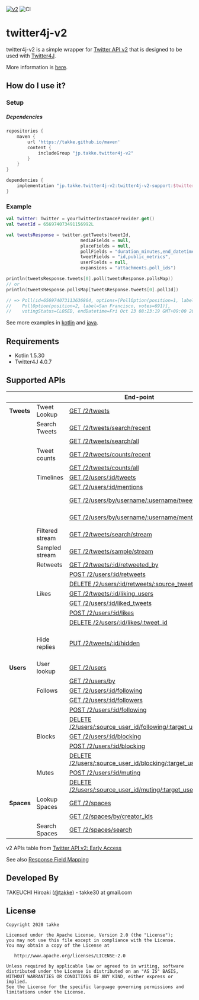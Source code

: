 [![v2](https://img.shields.io/endpoint?url=https%3A%2F%2Ftwbadges.glitch.me%2Fbadges%2Fv2)](https://developer.twitter.com/en/docs/twitter-api)
![CI](https://github.com/takke/twitter4j-v2/workflows/CI/badge.svg)

twitter4j-v2
============

twitter4j-v2 is a simple wrapper for [Twitter API v2](https://developer.twitter.com/en/docs/twitter-api/early-access) that is designed to be used with [Twitter4J](https://github.com/Twitter4J/Twitter4J).

More information is [here](https://github.com/takke/twitter4j-v2/wiki/Design-Policy).


How do I use it?
----------------

### Setup

##### Dependencies
```groovy
repositories {
    maven {
        url 'https://takke.github.io/maven'
        content {
            includeGroup "jp.takke.twitter4j-v2"
        }
    }
}

dependencies {
    implementation "jp.takke.twitter4j-v2:twitter4j-v2-support:$twitter4jV2SupportVersion"
}
```

### Example

```kotlin
val twitter: Twitter = yourTwitterInstanceProvider.get()
val tweetId = 656974073491156992L

val tweetsResponse = twitter.getTweets(tweetId,
                            mediaFields = null,
                            placeFields = null,
                            pollFields = "duration_minutes,end_datetime,id,options,voting_status",
                            tweetFields = "id,public_metrics",
                            userFields = null,
                            expansions = "attachments.poll_ids")

println(tweetsResponse.tweets[0].poll(tweetsResponse.pollsMap))
// or
println(tweetsResponse.pollsMap[tweetsResponse.tweets[0].pollId])

// => Poll(id=656974073113636864, options=[PollOption(position=1, label=Roboto, votes=391), 
//    PollOption(position=2, label=San Francisco, votes=691)], 
//    votingStatus=CLOSED, endDatetime=Fri Oct 23 08:23:19 GMT+09:00 2015, durationMinutes=1440)
```

See more examples in [kotlin](https://github.com/takke/twitter4j-v2/blob/master/twitter4j-v2-support-kotlin-example/src/main/kotlin/twitter4j_v2_support_example/) and [java](https://github.com/takke/twitter4j-v2/tree/master/twitter4j-v2-support-java-example/src/main/java/twitter4j_v2_support_java_example).

Requirements
------------
- Kotlin 1.5.30
- Twitter4J 4.0.7


Supported APIs
--------------

| | |  End-point  |  twitter4j-v2 method  |
| ---- | ---- | ---- | ---- |
| **Tweets** | Tweet Lookup | [GET /2/tweets](https://developer.twitter.com/en/docs/twitter-api/tweets/lookup/api-reference/get-tweets)  |  [Twitter.getTweets()](https://github.com/takke/twitter4j-v2/blob/master/twitter4j-v2-support/src/main/kotlin/twitter4j/getTweets.kt)  | |
| | Search Tweets   | [GET /2/tweets/search/recent](https://developer.twitter.com/en/docs/twitter-api/tweets/search/api-reference/get-tweets-search-recent)  |  [Twitter.searchRecent()](https://github.com/takke/twitter4j-v2/blob/master/twitter4j-v2-support/src/main/kotlin/twitter4j/SearchEx.kt)  |
| |                 | [GET /2/tweets/search/all](https://developer.twitter.com/en/docs/twitter-api/tweets/search/api-reference/get-tweets-search-all)  |  [Twitter.searchAll()](https://github.com/takke/twitter4j-v2/blob/master/twitter4j-v2-support/src/main/kotlin/twitter4j/SearchEx.kt)  |
| | Tweet counts    | [GET /2/tweets/counts/recent](https://developer.twitter.com/en/docs/twitter-api/tweets/counts/api-reference/get-tweets-counts-recent) |  [Twitter.countRecent()](https://github.com/takke/twitter4j-v2/blob/master/twitter4j-v2-support/src/main/kotlin/twitter4j/CountsEx.kt)  |
| |                 | [GET /2/tweets/counts/all](https://developer.twitter.com/en/docs/twitter-api/tweets/counts/api-reference/get-tweets-counts-all) |  [Twitter.countAll()](https://github.com/takke/twitter4j-v2/blob/master/twitter4j-v2-support/src/main/kotlin/twitter4j/CountsEx.kt)  |
| | Timelines       | [GET /2/users/:id/tweets ](https://developer.twitter.com/en/docs/twitter-api/tweets/timelines/api-reference/get-users-id-tweets)|  [Twitter.getUserTweets()](https://github.com/takke/twitter4j-v2/blob/master/twitter4j-v2-support/src/main/kotlin/twitter4j/TimelinesEx.kt)  |
| |                 | [GET /2/users/:id/mentions](https://developer.twitter.com/en/docs/twitter-api/tweets/timelines/api-reference/get-users-id-mentions) | [Twitter.getUserMentions()](https://github.com/takke/twitter4j-v2/blob/master/twitter4j-v2-support/src/main/kotlin/twitter4j/TimelinesEx.kt) |
| |                 | [GET /2/users/by/username/:username/tweets](https://developer.twitter.com/en/docs/twitter-api/tweets/timelines/api-reference/get-users-by-username-username-tweets) | *end-point missing? (2021.9.15)* |
| |                 | [GET /2/users/by/username/:username/mentions](https://developer.twitter.com/en/docs/twitter-api/tweets/timelines/api-reference/get-users-by-username-username-mentions) | *end-point missing? (2021.9.15)* |
| | Filtered stream | [GET /2/tweets/search/stream](https://developer.twitter.com/en/docs/twitter-api/tweets/filtered-stream/api-reference/get-tweets-search-stream) |  N/A [#1](https://github.com/takke/twitter4j-v2/issues/1) |
| | Sampled stream  | [GET /2/tweets/sample/stream](https://developer.twitter.com/en/docs/twitter-api/tweets/sampled-stream/api-reference/get-tweets-sample-stream) |  N/A [#1](https://github.com/takke/twitter4j-v2/issues/1) |
| | Retweets        | [GET /2/tweets/:id/retweeted_by](https://developer.twitter.com/en/docs/twitter-api/tweets/retweets/api-reference/get-tweets-id-retweeted_by) |  [Twitter.getRetweetUsers()](https://github.com/takke/twitter4j-v2/blob/master/twitter4j-v2-support/src/main/kotlin/twitter4j/RetweetsEx.kt)  |
| |                 | [POST /2/users/:id/retweets](https://developer.twitter.com/en/docs/twitter-api/tweets/retweets/api-reference/post-users-id-retweets) |  [Twitter.retweet()](https://github.com/takke/twitter4j-v2/blob/master/twitter4j-v2-support/src/main/kotlin/twitter4j/RetweetsEx.kt)  |
| |                 | [DELETE /2/users/:id/retweets/:source_tweet_id](https://developer.twitter.com/en/docs/twitter-api/tweets/retweets/api-reference/delete-users-id-retweets-tweet_id) |  [Twitter.unretweet()](https://github.com/takke/twitter4j-v2/blob/master/twitter4j-v2-support/src/main/kotlin/twitter4j/RetweetsEx.kt)  |
| | Likes           | [GET /2/tweets/:id/liking_users](https://developer.twitter.com/en/docs/twitter-api/tweets/likes/api-reference/get-tweets-id-liking_users) |  [Twitter.getLikingUsers()](https://github.com/takke/twitter4j-v2/blob/master/twitter4j-v2-support/src/main/kotlin/twitter4j/LikesEx.kt)  |
| |                 | [GET /2/users/:id/liked_tweets](https://developer.twitter.com/en/docs/twitter-api/tweets/likes/api-reference/get-users-id-liked_tweets) |  [Twitter.getLikedTweets()](https://github.com/takke/twitter4j-v2/blob/master/twitter4j-v2-support/src/main/kotlin/twitter4j/LikesEx.kt)  |
| |                 | [POST /2/users/:id/likes](https://developer.twitter.com/en/docs/twitter-api/tweets/likes/api-reference/post-users-id-likes) |  [Twitter.likeTweet()](https://github.com/takke/twitter4j-v2/blob/master/twitter4j-v2-support/src/main/kotlin/twitter4j/LikesEx.kt)  |
| |                 | [DELETE /2/users/:id/likes/:tweet_id](https://developer.twitter.com/en/docs/twitter-api/tweets/likes/api-reference/delete-users-id-likes-tweet_id) |  [Twitter.unlikeTweet()](https://github.com/takke/twitter4j-v2/blob/master/twitter4j-v2-support/src/main/kotlin/twitter4j/LikesEx.kt)  |
| | Hide replies    | [PUT /2/tweets/:id/hidden](https://developer.twitter.com/en/docs/twitter-api/tweets/hide-replies/api-reference/put-tweets-id-hidden) |  N/A *(Twitter4J v4.0.7 does not support PUT methods that contain json parameters.)*  |
| **Users** | User lookup | [GET /2/users](https://developer.twitter.com/en/docs/twitter-api/users/lookup/api-reference/get-users)  |  [Twitter.getUsers()](https://github.com/takke/twitter4j-v2/blob/master/twitter4j-v2-support/src/main/kotlin/twitter4j/getUsers.kt)  |
| |                 | [GET /2/users/by](https://developer.twitter.com/en/docs/twitter-api/users/lookup/api-reference/get-users-by) | [Twitter.getUsersBy()](https://github.com/takke/twitter4j-v2/blob/master/twitter4j-v2-support/src/main/kotlin/twitter4j/getUsersBy.kt)  |
| | Follows         | [GET /2/users/:id/following](https://developer.twitter.com/en/docs/twitter-api/users/follows/api-reference/get-users-id-following) |  [Twitter.getFollowingUsers()](https://github.com/takke/twitter4j-v2/blob/master/twitter4j-v2-support/src/main/kotlin/twitter4j/FollowsEx.kt)  |
| |                 | [GET /2/users/:id/followers](https://developer.twitter.com/en/docs/twitter-api/users/follows/api-reference/get-users-id-followers) |  [Twitter.getFollowerUsers()](https://github.com/takke/twitter4j-v2/blob/master/twitter4j-v2-support/src/main/kotlin/twitter4j/FollowsEx.kt)  |
| |                 | [POST /2/users/:id/following](https://developer.twitter.com/en/docs/twitter-api/users/follows/api-reference/post-users-source_user_id-following) |  [Twitter.followUser()](https://github.com/takke/twitter4j-v2/blob/master/twitter4j-v2-support/src/main/kotlin/twitter4j/FollowsEx.kt)  |
| |                 | [DELETE /2/users/:source_user_id/following/:target_user_id](https://developer.twitter.com/en/docs/twitter-api/users/follows/api-reference/delete-users-source_id-following) |  [Twitter.unfollowUser()](https://github.com/takke/twitter4j-v2/blob/master/twitter4j-v2-support/src/main/kotlin/twitter4j/FollowsEx.kt)  |
| | Blocks          | [GET /2/users/:id/blocking](https://developer.twitter.com/en/docs/twitter-api/users/blocks/api-reference/get-users-blocking) |  [Twitter.getBlockingUsers()](https://github.com/takke/twitter4j-v2/blob/master/twitter4j-v2-support/src/main/kotlin/twitter4j/BlocksEx.kt)  |
| |                 | [POST /2/users/:id/blocking](https://developer.twitter.com/en/docs/twitter-api/users/blocks/api-reference/post-users-user_id-blocking) |  [Twitter.blockUser()](https://github.com/takke/twitter4j-v2/blob/master/twitter4j-v2-support/src/main/kotlin/twitter4j/BlocksEx.kt)  |
| |                 | [DELETE /2/users/:source_user_id/blocking/:target_user_id](https://developer.twitter.com/en/docs/twitter-api/users/blocks/api-reference/delete-users-user_id-blocking) |  [Twitter.unblockUser()](https://github.com/takke/twitter4j-v2/blob/master/twitter4j-v2-support/src/main/kotlin/twitter4j/BlocksEx.kt)  |
| | Mutes           | [POST /2/users/:id/muting](https://developer.twitter.com/en/docs/twitter-api/users/mutes/api-reference/post-users-user_id-muting) |  [Twitter.muteUser()](https://github.com/takke/twitter4j-v2/blob/master/twitter4j-v2-support/src/main/kotlin/twitter4j/MutesEx.kt)  |
| |                 | [DELETE /2/users/:source_user_id/muting/:target_user_id](https://developer.twitter.com/en/docs/twitter-api/users/mutes/api-reference/delete-users-user_id-muting) |  [Twitter.unmuteUser()](https://github.com/takke/twitter4j-v2/blob/master/twitter4j-v2-support/src/main/kotlin/twitter4j/MutesEx.kt)  |
| **Spaces** | Lookup Spaces | [GET /2/spaces](https://developer.twitter.com/en/docs/twitter-api/spaces/lookup/api-reference/get-spaces) |  N/A  |
| |                 | [GET /2/spaces/by/creator_ids](https://developer.twitter.com/en/docs/twitter-api/spaces/lookup/api-reference/get-spaces-by-creator-ids) |  N/A  |
| | Search Spaces   | [GET /2/spaces/search](https://developer.twitter.com/en/docs/twitter-api/spaces/search/api-reference/get-spaces-search) |  [Twitter.searchSpaces()](https://github.com/takke/twitter4j-v2/blob/master/twitter4j-v2-support/src/main/kotlin/twitter4j/SearchSpacesEx.kt)  |

v2 APIs table from [Twitter API v2: Early Access](https://developer.twitter.com/en/docs/twitter-api/early-access)

See also [Response Field Mapping](https://github.com/takke/twitter4j-v2/wiki/Response-Field-Mapping)



Developed By
------------
TAKEUCHI Hiroaki (<a href="https://twitter.com/takke">@takke</a>) - takke30 at gmail.com


License
-------

    Copyright 2020 takke

    Licensed under the Apache License, Version 2.0 (the "License");
    you may not use this file except in compliance with the License.
    You may obtain a copy of the License at

       http://www.apache.org/licenses/LICENSE-2.0

    Unless required by applicable law or agreed to in writing, software
    distributed under the License is distributed on an "AS IS" BASIS,
    WITHOUT WARRANTIES OR CONDITIONS OF ANY KIND, either express or implied.
    See the License for the specific language governing permissions and
    limitations under the License.

